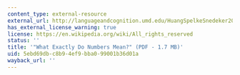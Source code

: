 ```yaml
---
content_type: external-resource
external_url: http://languageandcognition.umd.edu/HuangSpelkeSnedeker2013LLD.pdf
has_external_license_warning: true
license: https://en.wikipedia.org/wiki/All_rights_reserved
status: ''
title: '"What Exactly Do Numbers Mean?" (PDF - 1.7 MB)'
uid: 5ebd69db-c8b9-4ef9-bba0-99001b36d01a
wayback_url: ''
---
```

